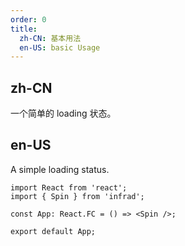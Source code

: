 ```yaml
---
order: 0
title:
  zh-CN: 基本用法
  en-US: basic Usage
---
```


## zh-CN

一个简单的 loading 状态。

## en-US

A simple loading status.

```tsx
import React from 'react';
import { Spin } from 'infrad';

const App: React.FC = () => <Spin />;

export default App;
```
